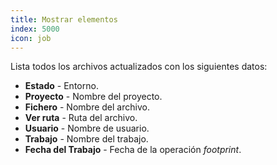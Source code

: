 ```yaml
---
title: Mostrar elementos
index: 5000
icon: job
---
```


Lista todos los archivos actualizados con los siguientes datos:

- **Estado** - Entorno.
- **Proyecto** - Nombre del proyecto.
- **Fichero** - Nombre del archivo.
- **Ver ruta** - Ruta del archivo.
- **Usuario** - Nombre de usuario.
- **Trabajo** - Nombre del trabajo.
- **Fecha del Trabajo** - Fecha de la operación *footprint*.